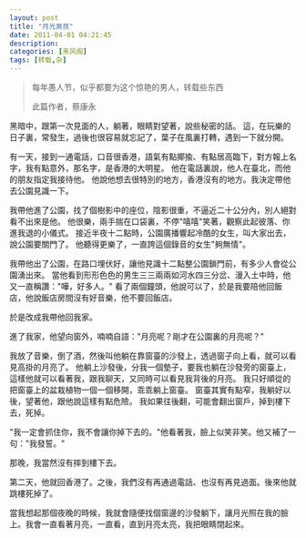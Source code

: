 ```yaml
---
layout: post
title: "月光男孩"
date: 2011-04-01 04:21:45
description: 
categories: [来风阁]
tags: [转载,杂]
---
```


> 每年愚人节，似乎都要为这个惊艳的男人，转载些东西 
>
> 此篇作者，蔡康永

黑暗中，跟第一次見面的人，躺著，眼睛對望著，說些秘密的話。
這，在玩樂的日子裏，常發生，過後也很容易就忘記了，葉子在風裏打轉，遇到一下就分開。

有一天，接到一通電話，口音很香港，語氣有點揶揄、有點居高臨下，對方報上名字，我有點意外，那名字，是香港的大明星。
他在電話裏說，他人在臺北，而他的朋友指定我接待他。
他說他想去很特別的地方，香港沒有的地方。我決定帶他去公園見識一下。

我帶他進了公園，找了個樹影中的座位，陰影很重，不逼近二十公分內，別人絕對看不出來是他。
他很樂，兩手揣在口袋裏，不停"嘻嘻"笑著，觀察此起彼落、你進我退的小儀式。
接近半夜十二點時，公園廣播響起冷酷的女生，叫大家出去，說公園要關門了。
他聽得更樂了，一直誇這個錄音的女生"夠無情"。

我帶他出了公園，在路口埋伏好，讓他見識十二點整公園鎖門前，有多少人會從公園湧出來。
當他看到形形色色的男生三三兩兩如河水四三分岔、漫入土中時，他又一直稱讚："嘩，好多人。"
看了兩個鐘頭，他說可以了，於是我要陪他回飯店，他說飯店房間沒有好音樂，他不要回飯店。

於是改成我帶他回我家。

進了我家，他望向窗外，喃喃自語："月亮呢？剛才在公園裏的月亮呢？"

我放了音樂，倒了酒，然後叫他躺在靠窗臺的沙發上，透過窗子向上看，就可以看見高掛的月亮了。
他躺上沙發後，分我一個墊子，要我也躺在沙發旁的窗臺上，這樣他就可以看著我，跟我聊天，又同時可以看見我背後的月亮。
我只好順從的把窗臺上的盆栽植物一個一個移開，乖乖躺上窗臺。
窗臺其實有點窄，我躺好以後，望著他，跟他說這樣有點危險。
我如果往後翻，可能會翻出窗戶，掉到樓下去，死掉。

"我一定會抓住你，我不會讓你掉下去的。"他看著我，臉上似笑非笑。他又補了一句："我發誓。"

那晚，我當然沒有摔到樓下去。

第二天，他就回香港了。之後，我們沒有再通過電話、也沒有再見過面。後來他就跳樓死掉了。

當我想起那個夜晚的時候，我就會隨便找個窗邊的沙發躺下，讓月光照在我的臉上。我會一直看著月亮，一直看，直到月亮太亮，我把眼睛閉起來。
